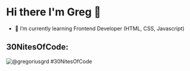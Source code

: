 # Hi there I'm Greg 👋 
- 🌱 I’m currently learning Frontend Developer (HTML, CSS, Javascript)

## 30NitesOfCode:
![@gregoriusgrd #30NitesOfCode](https://www.codedex.io/api/petStatus?user=gregoriusgrd)



<!--
**gregoriusgrd/gregoriusgrd** is a ✨ _special_ ✨ repository because its `README.md` (this file) appears on your GitHub profile.

Here are some ideas to get you started:

- 🔭 I’m currently working on ...
- 🌱 I’m currently learning ...
- 👯 I’m looking to collaborate on ...
- 🤔 I’m looking for help with ...
- 💬 Ask me about ...
- 📫 How to reach me: ...
- 😄 Pronouns: ...
- ⚡ Fun fact: ...
-->
